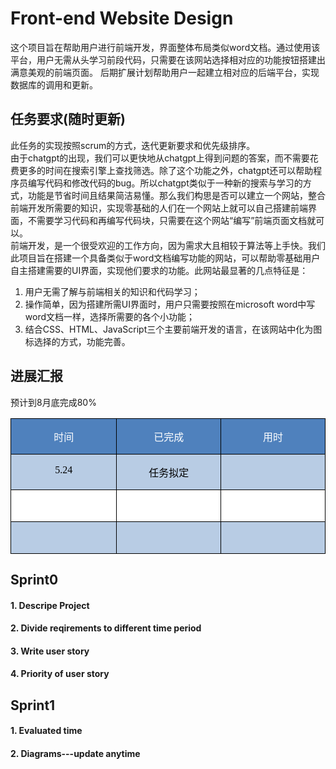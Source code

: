# Front-end Website Design
这个项目旨在帮助用户进行前端开发，界面整体布局类似word文档。通过使用该平台，用户无需从头学习前段代码，只需要在该网站选择相对应的功能按钮搭建出满意美观的前端页面。
后期扩展计划帮助用户一起建立相对应的后端平台，实现数据库的调用和更新。

## 任务要求(随时更新)
此任务的实现按照scrum的方式，迭代更新要求和优先级排序。  
由于chatgpt的出现，我们可以更快地从chatgpt上得到问题的答案，而不需要花费更多的时间在搜索引擎上查找筛选。除了这个功能之外，chatgpt还可以帮助程序员编写代码和修改代码的bug。所以chatgpt类似于一种新的搜索与学习的方式，功能是节省时间且结果简洁易懂。那么我们构思是否可以建立一个网站，整合前端开发所需要的知识，实现零基础的人们在一个网站上就可以自己搭建前端界面，不需要学习代码和再编写代码块，只需要在这个网站“编写”前端页面文档就可以。  
前端开发，是一个很受欢迎的工作方向，因为需求大且相较于算法等上手快。我们此项目旨在搭建一个具备类似于word文档编写功能的网站，可以帮助零基础用户自主搭建需要的UI界面，实现他们要求的功能。此网站最显著的几点特征是：  
1. 用户无需了解与前端相关的知识和代码学习；  
2. 操作简单，因为搭建所需UI界面时，用户只需要按照在microsoft word中写word文档一样，选择所需要的各个小功能；  
3. 结合CSS、HTML、JavaScript三个主要前端开发的语言，在该网站中化为图标选择的方式，功能完善。
## 进展汇报
预计到8月底完成80%  

<table class="MsoTableGrid" border="1" cellspacing="0" style="border-collapse:collapse;border:none;mso-border-left-alt:0.5000pt solid windowtext;
mso-border-top-alt:0.5000pt solid windowtext;mso-border-right-alt:0.5000pt solid windowtext;mso-border-bottom-alt:0.5000pt solid windowtext;
mso-border-insideh:0.5000pt solid windowtext;mso-border-insidev:0.5000pt solid windowtext;mso-padding-alt:0.0000pt 5.4000pt 0.0000pt 5.4000pt ;"><tbody><tr><td width="284" valign="top" style="width:142.0000pt;padding:0.0000pt 5.4000pt 0.0000pt 5.4000pt ;border-left:1.0000pt solid windowtext;
mso-border-left-alt:0.5000pt solid windowtext;border-right:1.0000pt solid windowtext;mso-border-right-alt:0.5000pt solid windowtext;
border-top:1.0000pt solid windowtext;mso-border-top-alt:0.5000pt solid windowtext;border-bottom:1.0000pt solid windowtext;
mso-border-bottom-alt:0.5000pt solid windowtext;background:rgb(79,129,189);"><p class="MsoNormal" align="center" style="text-align:center;"><span style="font-family:宋体;mso-ascii-font-family:'Times New Roman';mso-hansi-font-family:'Times New Roman';
mso-bidi-font-family:'Times New Roman';color:rgb(255,255,255);font-size:12.0000pt;
mso-font-kerning:1.0000pt;"><font face="宋体">时间</font></span><span style="font-family:宋体;mso-ascii-font-family:'Times New Roman';mso-hansi-font-family:'Times New Roman';
mso-bidi-font-family:'Times New Roman';color:rgb(255,255,255);font-size:12.0000pt;
mso-font-kerning:1.0000pt;"><o:p></o:p></span></p></td><td width="284" valign="top" style="width:142.0500pt;padding:0.0000pt 5.4000pt 0.0000pt 5.4000pt ;border-left:none;
mso-border-left-alt:none;border-right:1.0000pt solid windowtext;mso-border-right-alt:0.5000pt solid windowtext;
border-top:1.0000pt solid windowtext;mso-border-top-alt:0.5000pt solid windowtext;border-bottom:1.0000pt solid windowtext;
mso-border-bottom-alt:0.5000pt solid windowtext;background:rgb(79,129,189);"><p class="MsoNormal" align="center" style="text-align:center;"><span style="font-family:宋体;mso-ascii-font-family:'Times New Roman';mso-hansi-font-family:'Times New Roman';
mso-bidi-font-family:'Times New Roman';color:rgb(255,255,255);font-size:12.0000pt;
mso-font-kerning:1.0000pt;"><font face="宋体">已完成</font></span><span style="font-family:宋体;mso-ascii-font-family:'Times New Roman';mso-hansi-font-family:'Times New Roman';
mso-bidi-font-family:'Times New Roman';color:rgb(255,255,255);font-size:12.0000pt;
mso-font-kerning:1.0000pt;"><o:p></o:p></span></p></td><td width="284" valign="top" style="width:142.0500pt;padding:0.0000pt 5.4000pt 0.0000pt 5.4000pt ;border-left:none;
mso-border-left-alt:none;border-right:1.0000pt solid windowtext;mso-border-right-alt:0.5000pt solid windowtext;
border-top:1.0000pt solid windowtext;mso-border-top-alt:0.5000pt solid windowtext;border-bottom:1.0000pt solid windowtext;
mso-border-bottom-alt:0.5000pt solid windowtext;background:rgb(79,129,189);"><p class="MsoNormal" align="center" style="text-align:center;"><span style="font-family:宋体;mso-ascii-font-family:'Times New Roman';mso-hansi-font-family:'Times New Roman';
mso-bidi-font-family:'Times New Roman';color:rgb(255,255,255);font-size:12.0000pt;
mso-font-kerning:1.0000pt;"><font face="宋体">用时</font></span><span style="font-family:宋体;mso-ascii-font-family:'Times New Roman';mso-hansi-font-family:'Times New Roman';
mso-bidi-font-family:'Times New Roman';color:rgb(255,255,255);font-size:12.0000pt;
mso-font-kerning:1.0000pt;"><o:p></o:p></span></p></td></tr><tr><td width="284" valign="top" style="width:142.0000pt;padding:0.0000pt 5.4000pt 0.0000pt 5.4000pt ;border-left:1.0000pt solid windowtext;
mso-border-left-alt:0.5000pt solid windowtext;border-right:1.0000pt solid windowtext;mso-border-right-alt:0.5000pt solid windowtext;
border-top:none;mso-border-top-alt:0.5000pt solid windowtext;border-bottom:1.0000pt solid windowtext;
mso-border-bottom-alt:0.5000pt solid windowtext;background:rgb(184,204,228);"><p class="MsoNormal" align="center" style="text-align:center;"><span style="font-family:宋体;mso-ascii-font-family:'Times New Roman';mso-hansi-font-family:'Times New Roman';
mso-bidi-font-family:'Times New Roman';color:rgb(0,0,0);font-size:12.0000pt;
mso-font-kerning:1.0000pt;"><font face="Times New Roman">5.24</font></span><span style="font-family:'Times New Roman';mso-fareast-font-family:宋体;color:rgb(0,0,0);
font-size:12.0000pt;mso-font-kerning:1.0000pt;"><o:p></o:p></span></p></td><td width="284" valign="top" style="width:142.0500pt;padding:0.0000pt 5.4000pt 0.0000pt 5.4000pt ;border-left:none;
mso-border-left-alt:none;border-right:1.0000pt solid windowtext;mso-border-right-alt:0.5000pt solid windowtext;
border-top:none;mso-border-top-alt:0.5000pt solid windowtext;border-bottom:1.0000pt solid windowtext;
mso-border-bottom-alt:0.5000pt solid windowtext;background:rgb(184,204,228);"><p class="MsoNormal" align="center" style="text-align:center;"><span style="font-family:宋体;mso-ascii-font-family:'Times New Roman';mso-hansi-font-family:'Times New Roman';
mso-bidi-font-family:'Times New Roman';color:rgb(0,0,0);font-size:12.0000pt;
mso-font-kerning:1.0000pt;"><font face="宋体">任务拟定</font></span><span style="font-family:'Times New Roman';mso-fareast-font-family:宋体;color:rgb(0,0,0);
font-size:12.0000pt;mso-font-kerning:1.0000pt;"><o:p></o:p></span></p></td><td width="284" valign="top" style="width:142.0500pt;padding:0.0000pt 5.4000pt 0.0000pt 5.4000pt ;border-left:none;
mso-border-left-alt:none;border-right:1.0000pt solid windowtext;mso-border-right-alt:0.5000pt solid windowtext;
border-top:none;mso-border-top-alt:0.5000pt solid windowtext;border-bottom:1.0000pt solid windowtext;
mso-border-bottom-alt:0.5000pt solid windowtext;background:rgb(184,204,228);"><p class="MsoNormal" align="center" style="text-align:center;"><span style="font-family:'Times New Roman';mso-fareast-font-family:宋体;color:rgb(0,0,0);
font-size:12.0000pt;mso-font-kerning:1.0000pt;"><o:p>&nbsp;</o:p></span></p></td></tr><tr><td width="284" valign="top" style="width:142.0000pt;padding:0.0000pt 5.4000pt 0.0000pt 5.4000pt ;border-left:1.0000pt solid windowtext;
mso-border-left-alt:0.5000pt solid windowtext;border-right:1.0000pt solid windowtext;mso-border-right-alt:0.5000pt solid windowtext;
border-top:none;mso-border-top-alt:0.5000pt solid windowtext;border-bottom:1.0000pt solid windowtext;
mso-border-bottom-alt:0.5000pt solid windowtext;background:rgb(255,255,255);"><p class="MsoNormal" align="center" style="text-align:center;"><span style="font-family:'Times New Roman';mso-fareast-font-family:宋体;color:rgb(0,0,0);
font-size:12.0000pt;mso-font-kerning:1.0000pt;"><o:p>&nbsp;</o:p></span></p></td><td width="284" valign="top" style="width:142.0500pt;padding:0.0000pt 5.4000pt 0.0000pt 5.4000pt ;border-left:none;
mso-border-left-alt:none;border-right:1.0000pt solid windowtext;mso-border-right-alt:0.5000pt solid windowtext;
border-top:none;mso-border-top-alt:0.5000pt solid windowtext;border-bottom:1.0000pt solid windowtext;
mso-border-bottom-alt:0.5000pt solid windowtext;background:rgb(255,255,255);"><p class="MsoNormal" align="center" style="text-align:center;"><span style="font-family:'Times New Roman';mso-fareast-font-family:宋体;color:rgb(0,0,0);
font-size:12.0000pt;mso-font-kerning:1.0000pt;"><o:p>&nbsp;</o:p></span></p></td><td width="284" valign="top" style="width:142.0500pt;padding:0.0000pt 5.4000pt 0.0000pt 5.4000pt ;border-left:none;
mso-border-left-alt:none;border-right:1.0000pt solid windowtext;mso-border-right-alt:0.5000pt solid windowtext;
border-top:none;mso-border-top-alt:0.5000pt solid windowtext;border-bottom:1.0000pt solid windowtext;
mso-border-bottom-alt:0.5000pt solid windowtext;background:rgb(255,255,255);"><p class="MsoNormal" align="center" style="text-align:center;"><span style="font-family:'Times New Roman';mso-fareast-font-family:宋体;color:rgb(0,0,0);
font-size:12.0000pt;mso-font-kerning:1.0000pt;"><o:p>&nbsp;</o:p></span></p></td></tr><tr><td width="284" valign="top" style="width:142.0000pt;padding:0.0000pt 5.4000pt 0.0000pt 5.4000pt ;border-left:1.0000pt solid windowtext;
mso-border-left-alt:0.5000pt solid windowtext;border-right:1.0000pt solid windowtext;mso-border-right-alt:0.5000pt solid windowtext;
border-top:none;mso-border-top-alt:0.5000pt solid windowtext;border-bottom:1.0000pt solid windowtext;
mso-border-bottom-alt:0.5000pt solid windowtext;background:rgb(184,204,228);"><p class="MsoNormal" align="center" style="text-align:center;"><span style="font-family:'Times New Roman';mso-fareast-font-family:宋体;color:rgb(0,0,0);
font-size:12.0000pt;mso-font-kerning:1.0000pt;"><o:p>&nbsp;</o:p></span></p></td><td width="284" valign="top" style="width:142.0500pt;padding:0.0000pt 5.4000pt 0.0000pt 5.4000pt ;border-left:none;
mso-border-left-alt:none;border-right:1.0000pt solid windowtext;mso-border-right-alt:0.5000pt solid windowtext;
border-top:none;mso-border-top-alt:0.5000pt solid windowtext;border-bottom:1.0000pt solid windowtext;
mso-border-bottom-alt:0.5000pt solid windowtext;background:rgb(184,204,228);"><p class="MsoNormal" align="center" style="text-align:center;"><span style="font-family:'Times New Roman';mso-fareast-font-family:宋体;color:rgb(0,0,0);
font-size:12.0000pt;mso-font-kerning:1.0000pt;"><o:p>&nbsp;</o:p></span></p></td><td width="284" valign="top" style="width:142.0500pt;padding:0.0000pt 5.4000pt 0.0000pt 5.4000pt ;border-left:none;
mso-border-left-alt:none;border-right:1.0000pt solid windowtext;mso-border-right-alt:0.5000pt solid windowtext;
border-top:none;mso-border-top-alt:0.5000pt solid windowtext;border-bottom:1.0000pt solid windowtext;
mso-border-bottom-alt:0.5000pt solid windowtext;background:rgb(184,204,228);"><p class="MsoNormal" align="center" style="text-align:center;"><span style="font-family:'Times New Roman';mso-fareast-font-family:宋体;color:rgb(0,0,0);
font-size:12.0000pt;mso-font-kerning:1.0000pt;"><o:p>&nbsp;</o:p></span></p></td></tr></tbody></table>  

## Sprint0
#### 1. Descripe Project  
#### 2. Divide reqirements to different time period  
#### 3. Write user story  
#### 4. Priority of user story  
## Sprint1
#### 1. Evaluated time  
#### 2. Diagrams---update anytime  

